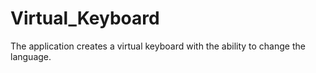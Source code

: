 # Virtual_Keyboard
The application creates a virtual keyboard with the ability to change the language.

